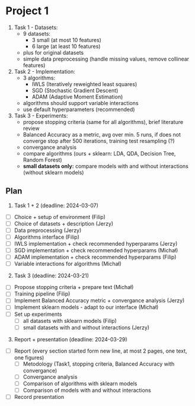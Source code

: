 # Project 1

1. Task 1 - Datasets:
   - 9 datasets:
     - 3 small (at most 10 features)
     - 6 large (at least 10 features)
   - plus for original datasets
   - simple data preprocessing (handle missing values, remove collinear features)
2. Task 2 - Implementation:
    - 3 algorithms:
      - IWLS (Iteratively reweighted least squares)
      - SGD (Stochastic Gradient Descent)
      - ADAM (Adaptive Moment Estimation)
    - algorithms should support variable interactions
    - use default hyperparameters (recommended)
3. Task 3 - Experiments:
    - propose stopping criteria (same for all algorithms), brief literature review
    - Balanced Accuracy as a metric, avg over min. 5 runs, if does not converge stop after 500 iterations, training test resampling (?)
    - convergance analysis
    - compare algorithms (ours + sklearn: LDA, QDA, Decision Tree, Random Forest)
    - **small datasets only:** compare models with and without interactions (without sklearn models)


## Plan

1. Task 1 + 2 (deadline: 2024-03-07)
- [ ] Choice + setup of environment (Filip)
- [ ] Choice of datasets + description (Jerzy)
- [ ] Data preprocessing (Jerzy)
- [ ] Algorithms interface (Filip)
- [ ] IWLS implementation + check recommended hyperparams (Jerzy)
- [ ] SGD implementation + check recommended hyperparams (Michał)
- [ ] ADAM implementation + check recommended hyperparams (Filip)
- [ ] Variable interactions for algorithms (Michał)
2. Task 3 (deadline: 2024-03-21)
- [ ] Propose stopping criteria + prepare text (Michał)
- [ ] Training pipeline (Filip)
- [ ] Implement Balanced Accuracy metric + convergance analysis (Jerzy)
- [ ] Implement sklearn models - adapt to our interface (Michał)
- [ ] Set up experiments
  - [ ] all datasets with sklearn models (Filip)
  - [ ] small datasets with and without interactions (Jerzy)
3. Report + presentation (deadline: 2024-03-29)
- [ ] Report (every section started form new line, at most 2 pages, one text, one figures)
  - [ ] Metodology (Task1, stopping criteria, Balanced Accuracy with convergance)
  - [ ] Convergance analysis
  - [ ] Comparison of algorithms with sklearn models
  - [ ] Comparison of models with and without interactions 
- [ ] Record presentation 